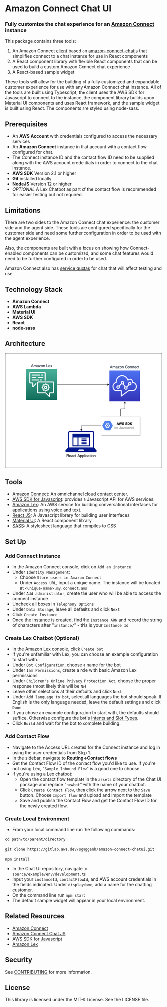 # Amazon Connect Chat UI
### Fully customize the chat experience for an [Amazon Connect](https://docs.aws.amazon.com/connect/latest/adminguide/what-is-amazon-connect.html) instance

This package contains three tools: 
1. An Amazon Connect [client](./client) based on [amazon-connect-chatjs](https://github.com/amazon-connect/amazon-connect-chatjs) that simplifies connect to a chat instance for use in React components
2. A React component library with flexible React components that can be used to build a custom Amazon Connect chat experience
3. A React-based sample widget

These tools will allow for the building of a fully customized and expandable customer experience for use with any Amazon Connect chat instance. All of the tools are built using Typescript, the client uses the AWS SDK for Javascript to connect to the instance, the component library builds upon Material UI components and uses React framework, and the sample widget is built using React. The components are styled using node-sass.

## Prerequisites
* An **AWS Account** with credentials configured to access the necessary services  
* An **Amazon Connect** instance in that account with a contact flow configured for chat. 
* The Connect instance ID and the contact flow ID need to be supplied along with the AWS account credentials in order to connect to the chat instance.
* **AWS SDK** Version 2.1 or higher</span></span></li>
* **Git** installed locally
* **NodeJS** Version 12 or higher
* *OPTIONAL* A Lex Chatbot as part of the contact flow is recommended for easier testing but not required.

## Limitations

There are two sides to the Amazon Connect chat experience: the customer side and the agent side. These tools are configured specifically for the customer side and need some further configuration in order to be used with the agent experience.  

Also, the components are built with a focus on showing how Connect-enabled components can be customized, and some chat features would need to be further configured in order to be used.

Amazon Connect also has [service quotas](https://docs.aws.amazon.com/connect/latest/adminguide/amazon-connect-service-limits.html) for chat that will affect testing and use.

## Technology Stack

* **Amazon Connect**
* **AWS Lambda**
* **Material UI**
* **AWS SDK**
* **React**
* **node-sass**

## Architecture

![Diagram](./assets/diagram.svg)

## Tools
* <a href="https://docs.aws.amazon.com/connect/?id=docs_gateway" rel="noopener noreferrer" target="_blank">Amazon Connect</a>: An omnichannel cloud contact center.
* <a href="https://docs.aws.amazon.com/sdk-for-javascript/v3/developer-guide/welcome.html" rel="noopener noreferrer" target="_blank">AWS SDK for Javascript</a>: provides a Javascript API for AWS services.
* <a href="https://docs.aws.amazon.com/lex/?id=docs_gateway" rel="noopener noreferrer" target="_blank">Amazon Lex</a>: An AWS service for building conversational interfaces for applications using voice and text.
* <a href="https://reactjs.org/docs/getting-started.html" rel="noopener noreferrer" target="_blank">React JS</a>: A Javascript library for building user interfaces
* <a href="https://mui.com/material-ui/getting-started/installation/" rel="noopener noreferrer" target="_blank">Material UI</a>: A React component library
* <a href="https://sass-lang.com/documentation" rel="noopener noreferrer" target="_blank">SASS</a>: A stylesheet language that compiles to CSS

## Set Up
### Add Connect Instance
* In the Amazon Connect console, click on `Add an instance`
* Under `Identity Management`:
    * Choose `Store users in Amazon Connect`
	* Under `Access URL`, input a unique name. The instance will be located at `<unique-name>.my.connect.aws`
* Under `Add administrator`, create the user who will be able to access the connect instance
* Uncheck all boxes in `Telephony Options`
* Under `Data Storage`, leave all defaults and click `Next`
* Click `Create Instance`
* Once the instance is created, find the `Instance ARN` and record the string of characters after "`instance/`" - this is your `Instance Id`

### Create Lex Chatbot (Optional)
* In the Amazon Lex console, click `Create bot`
* If you're unfamiliar with Lex, you can choose an example configuration to start with.
* Under `Bot Configuration`, choose a name for the bot
* Under `Iam Permissions`, create a role with basic Amazon Lex permissions
* Under `Children's Online Privacy Protection Act`, choose the proper response (most likely this will be `No`)
* Leave other selections at their defaults and click `Next`
* Under `Add language to bot`, select all languages the bot should speak. If English is the only language needed, leave the default settings and click `Done`
* If you chose an example configuration to start with, the defaults should suffice. Otherwise configure the bot's [Intents and Slot Types](https://docs.aws.amazon.com/lexv2/latest/dg/howitworks-builtins-intents.html?icmpid=docs_console_unmapped).
* Click `Build` and wait for the bot to complete building.

### Add Contact Flow
* Navigate to the Access URL created for the Connect instance and log in using the user credentials from Step 1.
* In the sidebar, navigate to **Routing->Contact flows**
* Get the Contact Flow ID of the contact flow you'd like to use. If you're not using Lex, "`Sample Inbound Flow`" is a good one to choose.
* If you're using a Lex chatbot:
    * Open the contact flow template in the `assets` directory of the Chat UI package and replace "`newbot`" with the name of your chatbot.
	* Click `Create Contact Flow`, then click the arrow next to the `Save` button. Choose `Import flow` and upload and import the template
	* Save and publish the Contact Flow and get the Contact Flow ID for the newly created flow.

### Create Local Environment  

* From your local command line run the following commands:  
```console
cd path/to/parent/directory

git clone https://gitlab.aws.dev/sguggenh/amazon-connect-chatui.git

npm install
```

* In the Chat UI repository, navigate to `source/example/env/development.ts`
* Input your `instanceId`, `contactFlowId`, and AWS account credentials in the fields indicated. Under `displayName`, add a name for the chatting customer.
* On the command line run `npm start`
* The default sample widget will appear in your local environment.

## Related Resources
* <a href="https://docs.aws.amazon.com/connect/?id=docs_gateway" rel="noopener noreferrer" target="_blank">Amazon Connect</a>
* <a href="https://github.com/amazon-connect/amazon-connect-chatjs" rel="noopener noreferrer" target="_blank">Amazon Connect Chat JS</a>
* <a href="https://docs.aws.amazon.com/sdk-for-javascript/v3/developer-guide/welcome.html" rel="noopener noreferrer" target="_blank">AWS SDK for Javascript</a>
* <a href="https://docs.aws.amazon.com/lex/?id=docs_gateway" rel="noopener noreferrer" target="_blank">Amazon Lex</a>

## Security

See [CONTRIBUTING](CONTRIBUTING.md#security-issue-notifications) for more information.

## License

This library is licensed under the MIT-0 License. See the LICENSE file.

